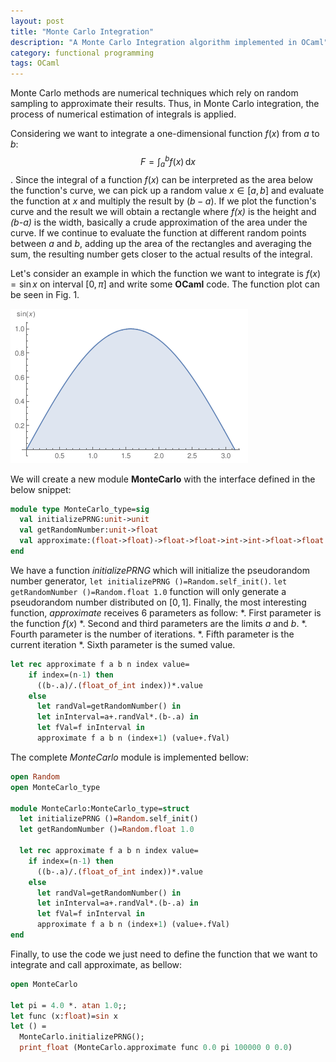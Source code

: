 ```yaml
---
layout: post
title: "Monte Carlo Integration"
description: "A Monte Carlo Integration algorithm implemented in OCaml"
category: functional programming
tags: OCaml
---
```


Monte Carlo methods are numerical techniques which rely on random
sampling to approximate their results. Thus, in Monte Carlo integration,
the process of numerical estimation of integrals is applied.
<!--more-->
Considering we want to integrate a one-dimensional function $f(x)$ from
$\textit{a}$ to $\textit{b}$: $$F=\int_a^b f(x)\,\mathrm{d}x$$. Since the integral of a function $f(x)$ can be
interpreted as the area below the function's curve, we can pick up a random value $x \in [a,b]$ and evaluate the function at $\textit{x}$ and multiply the result by $(b-a)$. If we plot the function's curve and the result we will obtain a rectangle where *f(x)* is the height and *(b-a)* is the width, basically a crude approximation of the area under the curve. If we continue to evaluate the function at different random points between *a* and *b*, adding up the area of the rectangles and averaging the sum, the resulting number gets closer to the actual results of the integral.

Let's consider an example in which the function we want to integrate is $f(x)=\sin{x}$ on interval $[0,\pi]$ and write some **OCaml** code. The function plot can be seen in Fig. 1.

![Fig. 1:sin(x) curve][1]

We will create a new module **MonteCarlo** with the interface defined in the below snippet:
```ocaml
module type MonteCarlo_type=sig
  val initializePRNG:unit->unit
  val getRandomNumber:unit->float
  val approximate:(float->float)->float->float->int->int->float->float  
end
```

We have a function *initializePRNG* which will initialize the pseudorandom number generator, `let initializePRNG ()=Random.self_init()`. `let getRandomNumber ()=Random.float 1.0` function will only generate a pseudorandom number distributed on $[0,1]$. Finally, the most interesting function, *approximate* receives 6 parameters as follow:
*. First parameter is the function $f(x)$
*. Second and third parameters are the limits *a* and *b*.
*. Fourth parameter is the number of iterations.
*. Fifth parameter is the current iteration
*. Sixth parameter is the sumed value.

```ocaml
let rec approximate f a b n index value=
    if index=(n-1) then
      ((b-.a)/.(float_of_int index))*.value
    else
      let randVal=getRandomNumber() in
      let inInterval=a+.randVal*.(b-.a) in
      let fVal=f inInterval in
      approximate f a b n (index+1) (value+.fVal)

```
The complete *MonteCarlo* module is implemented bellow:

```ocaml
open Random
open MonteCarlo_type

module MonteCarlo:MonteCarlo_type=struct
  let initializePRNG ()=Random.self_init()
  let getRandomNumber ()=Random.float 1.0
  
  let rec approximate f a b n index value=
    if index=(n-1) then
      ((b-.a)/.(float_of_int index))*.value
    else
      let randVal=getRandomNumber() in
      let inInterval=a+.randVal*.(b-.a) in
      let fVal=f inInterval in
      approximate f a b n (index+1) (value+.fVal)
end
```

Finally, to use the code we just need to define the function that we want to integrate and call approximate, as bellow:

```ocaml
open MonteCarlo

let pi = 4.0 *. atan 1.0;;
let func (x:float)=sin x
let () = 
  MonteCarlo.initializePRNG();
  print_float (MonteCarlo.approximate func 0.0 pi 100000 0 0.0)

```



[1]: ../images/integration-sinx-curve.png